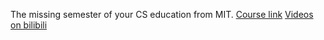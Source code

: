 The missing semester of your CS education from MIT.
[Course link](https://missing.csail.mit.edu)
[Videos on bilibili](https://www.bilibili.com/video/BV1x7411H7wa)
